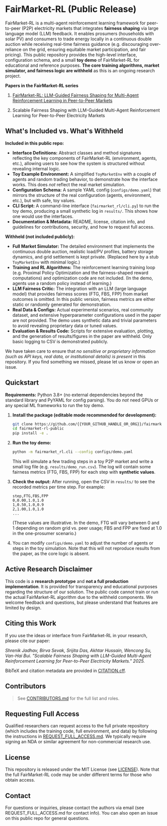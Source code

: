 # FairMarket-RL (Public Release)

FairMarket-RL is a multi-agent reinforcement learning framework for peer-to-peer (P2P) electricity markets that integrates **fairness shaping** via large language model (LLM) feedback. It enables prosumers (households with solar PV) and consumers to trade energy locally in a continuous double auction while receiving real-time fairness guidance (e.g. discouraging over-reliance on the grid, ensuring equitable market participation, and fair pricing). This public repository provides the high-level interface, configuration schema, and a small **toy demo** of FairMarket-RL for educational and reference purposes. **The core training algorithms, market simulator, and fairness logic are withheld** as this is an ongoing research project.

**Papers in the FairMarket-RL series**
1. [FairMarket-RL: LLM-Guided Fairness Shaping for Multi-Agent Reinforcement Learning in Peer-to-Peer Markets](https://arxiv.org/abs/2506.22708)

2. Scalable Fairness Shaping with LLM-Guided Multi-Agent Reinforcement Learning for Peer-to-Peer Electricity Markets

## What's Included vs. What's Withheld
**Included in this public repo:**
- **Interface Definitions:** Abstract classes and method signatures reflecting the key components of FairMarket-RL (environment, agents, etc.), allowing users to see how the system is structured without revealing internal logic.
- **Toy Example Environment:** A simplified `ToyMarketEnv` with a couple of agents and random trading behavior, to demonstrate how the interface works. This does *not* reflect the real market simulation.
- **Configuration Schema:** A sample YAML config (`configs/demo.yaml`) that mirrors the structure of the real configuration (agents, environment, etc.), but with safe, toy values.
- **CLI Script:** A command-line interface (`fairmarket_rl/cli.py`) to run the toy demo, producing a small synthetic log in `results/`. This shows how one would use the interfaces.
- **Documentation & Metadata:** README, license, citation info, and guidelines for contributions, security, and how to request full access.

**Withheld (not included publicly):**
- **Full Market Simulator:** The detailed environment that implements the continuous double auction, realistic load/PV profiles, battery storage dynamics, and grid settlement is kept private. (Replaced here by a stub `ToyMarketEnv` with minimal logic.)
- **Training and RL Algorithms:** The reinforcement learning training loop (e.g. Proximal Policy Optimization and the fairness-shaped reward computations) and optimization code are not included. (In the demo, agents use a random policy instead of learning.)
- **LLM Fairness Critic:** The integration with an LLM (large language model) that provides fairness scores (FTG, FBS, FPP) from market outcomes is omitted. In this public version, fairness metrics are either static or randomly generated for demonstration.
- **Real Data & Configs:** Actual experimental scenarios, real community dataset, and extensive hyperparameter configurations used in the paper are not provided. The demo uses synthetic data and trivial parameters to avoid revealing proprietary data or tuned values.
- **Evaluation & Results Code:** Scripts for extensive evaluation, plotting, and the generation of results/figures in the paper are withheld. Only basic logging to CSV is demonstrated publicly.

We have taken care to ensure that *no sensitive or proprietary information (such as API keys, real data, or institutional details) is present* in this repository. If you find something we missed, please let us know or open an issue.

## Quickstart
**Requirements:** Python 3.8+ (no external dependencies beyond the standard library and PyYAML for config parsing). You do *not* need GPUs or any special ML frameworks to run the toy demo.

1. **Install the package (editable mode recommended for development):**
   ```bash
   git clone https://github.com/{{YOUR_GITHUB_HANDLE_OR_ORG}}/fairmarket-rl-public.git
   cd fairmarket-rl-public
   pip install -e .
   ```
2. **Run the toy demo:**
   ```bash
   python -m fairmarket_rl.cli --config configs/demo.yaml
   ```
   This will simulate a few trading steps in a toy P2P market and write a small log file (e.g. `results/demo_run.csv`). The log will contain some fairness metrics (FTG, FBS, FPP) for each step with **synthetic values**.
3. **Check the output:** After running, open the CSV in `results/` to see the recorded metrics per time step. For example:
   ```text
   step,FTG,FBS,FPP
   0,0.00,1.0,1.0
   1,0.50,1.0,0.9
   2,1.00,1.0,1.0
   ... 
   ```
   (These values are illustrative. In the demo, FTG will vary between 0 and 1 depending on random grid vs. peer usage; FBS and FPP are fixed at 1.0 in the one-prosumer scenario.)

4. You can modify `configs/demo.yaml` to adjust the number of agents or steps in the toy simulation. Note that this will not reproduce results from the paper, as the core logic is absent.

## Active Research Disclaimer
This code is a **research prototype** and **not a full production implementation**. It is provided for transparency and educational purposes regarding the structure of our solution. The public code cannot train or run the actual FairMarket-RL algorithm due to the withheld components. We welcome feedback and questions, but please understand that features are limited by design.

## Citing this Work
If you use the ideas or interface from FairMarket-RL in your research, please cite our paper:

*Shrenik Jadhav, Birva Sevak, Srijita Das, Akhtar Hussain, Wencong Su, Van-Hai Bui. "Scalable Fairness Shaping with LLM-Guided Multi-Agent Reinforcement Learning for Peer-to-Peer Electricity Markets." 2025.* 

BibTeX and citation metadata are provided in [CITATION.cff](CITATION.cff).

## Contributors

> See [CONTRIBUTORS.md](./CONTRIBUTORS.md) for the full list and roles.

## Requesting Full Access
Qualified researchers can request access to the full private repository (which includes the training code, full environment, and data) by following the instructions in [REQUEST_FULL_ACCESS.md](REQUEST_FULL_ACCESS.md). We typically require signing an NDA or similar agreement for non-commercial research use.

## License
This repository is released under the MIT License (see [LICENSE](LICENSE)). Note that the full FairMarket-RL code may be under different terms for those who obtain access.

## Contact
For questions or inquiries, please contact the authors via email (see REQUEST_FULL_ACCESS.md for contact info). You can also open an issue on this public repo for general questions.
